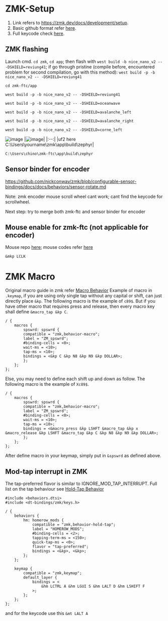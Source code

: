 # ZMK-Setup

1. Link refers to https://zmk.dev/docs/development/setup.
2. Basic github format refer [here](https://docs.github.com/en/get-started/writing-on-github/getting-started-with-writing-and-formatting-on-github/basic-writing-and-formatting-syntax#links).
3. Full keycode check [here](https://zmk.dev/docs/codes).


## ZMK flashing
Launch cmd. `cd zmk`, `cd app`; then flash with `west build -b nice_nano_v2 -- -DSHIELD=reviung41`;
if go through pristine (compile before, encountered problem for second compilation, go with this method): `west build -p -b nice_nano_v2 -- -DSHIELD=reviung41`

```
cd zmk-ftc/app
```

```
west build -p -b nice_nano_v2 -- -DSHIELD=reviung41
``` 

``` 
west build -p -b nice_nano_v2 -- -DSHIELD=oceanwave
```
```
west build -p -b nice_nano_v2 -- -DSHIELD=avalanche_left
```
```
west build -p -b nice_nano_v2 -- -DSHIELD=avalanche_right
```
```
west build -p -b nice_nano_v2 -- -DSHIELD=corne_left
```
![image](https://user-images.githubusercontent.com/79617315/191435275-5c62c490-85c5-4b49-9dfe-d00b917d0c29.png)
|![image](https://user-images.githubusercontent.com/79617315/191435581-e7bad449-d2b1-49eb-9561-64283ad06680.png)|
|:--:|
|uf2 here C:\Users\yourname\zmk\app\build\zephyr|

```
C:\Users\chino\zmk-ftc\app\build\zephyr
```




## Sensor binder for encoder
https://github.com/nickconway/zmk/blob/configurable-sensor-bindings/docs/docs/behaviors/sensor-rotate.md

Note: zmk encoder mouse scroll wheel cant work; cant find the keycode for scrollwheel.

Next step: try to merge both zmk-ftc and sensor binder for encoder

## Mouse enable for zmk-ftc (not applicable for encoder)
Mouse repo [here](https://github.com/ftc/zmk/tree/mouse-ftc); mouse codes refer [here](https://github.com/ftc/zmk/blob/mouse-ftc/docs/docs/behaviors/mouse-emulation.md)

```
&mkp LCLK
```

# ZMK Macro

Original macro guide in zmk refer [Macro Behavior](https://zmk.dev/docs/behaviors/macros)
Example of macro in `.keymap`, if you are using only single tap without any capital or shift, can just directly place `&kp`. The following macro is the example of `c89$`. But if you have other macro that requires press and release, then every macro key shall define `&macro_tap &kp C`.

```
/ {
    macros {
		spswrd: spswrd {
        compatible = "zmk,behavior-macro";
        label = "ZM_spswrd";
        #binding-cells = <0>;
        wait-ms = <10>;
        tap-ms = <10>;
        bindings = <&kp C &kp N8 &kp N9 &kp DOLLAR>;
        };
    };
};
```

Else, you may need to define each shift up and down as follow. The following macro is the example of `Xc89$`.
```
/ {
    macros {
		spswrd: spswrd {
        compatible = "zmk,behavior-macro";
        label = "ZM_spswrd";
        #binding-cells = <0>;
        wait-ms = <10>;
        tap-ms = <10>;
        bindings = <&macro_press &kp LSHFT &macro_tap &kp x &macro_release &kp LSHFT &macro_tap &kp C &kp N8 &kp N9 &kp DOLLAR>;
        };
    };
};
```

After define macro in your keymap, simply put in `&spswrd` as defined above.

## Mod-tap interrupt in ZMK
The tap-preferred flavor is similar to IGNORE_MOD_TAP_INTERRUPT. Full list on the tap behaviour see [Hold-Tap Behavior](https://zmk.dev/docs/behaviors/hold-tap#tapping-term-ms)

```
#include <behaviors.dtsi>
#include <dt-bindings/zmk/keys.h>

/ {
    behaviors {
        hm: homerow_mods {
            compatible = "zmk,behavior-hold-tap";
            label = "HOMEROW_MODS";
            #binding-cells = <2>;
            tapping-term-ms = <150>;
            quick-tap-ms = <0>;
            flavor = "tap-preferred";
            bindings = <&kp>, <&kp>;
        };
    };

    keymap {
        compatible = "zmk,keymap";
        default_layer {
            bindings = <
                &hm LCTRL A &hm LGUI S &hm LALT D &hm LSHIFT F
            >;
        };
    };
};
```

and for the keycode use this `&mt LALT A` 




